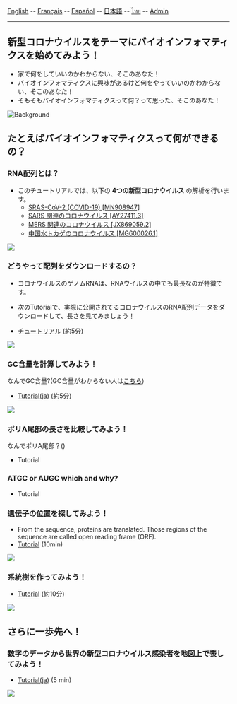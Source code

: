 
[English](../en/) -- [Français](../fr/) -- [Español](../es/) -- [日本語](../ja/) -- [ไทย](../th/) -- [Admin](../admin.md)

***

## 新型コロナウイルスをテーマにバイオインフォマティクスを始めてみよう！ 

* 家で何をしていいのかわからない、そこのあなた！
* バイオインフォマティクスに興味があるけど何をやっていいのかわからない、そこのあなた！
* そもそもバイオインフォマティクスって何？って思った、そこのあなた！

![Background](https://user-images.githubusercontent.com/4862919/78474337-132c4e00-776e-11ea-86da-6f09aaa1aef8.jpg)

## たとえばバイオインフォマティクスって何ができるの？

### RNA配列とは？
* このチュートリアルでは、以下の **4つの新型コロナウイルス** の解析を行います。
  * [SRAS-CoV-2 (COVID-19) [MN908947]](https://www.ncbi.nlm.nih.gov/nuccore/MN908947)
  * [SARS 関連のコロナウイルス [AY27411.3]](https://www.ncbi.nlm.nih.gov/nuccore/AY274119.3)
  * [MERS 関連のコロナウイルス [JX869059.2]](https://www.ncbi.nlm.nih.gov/nuccore/JX869059.2)
  * [中国水トカゲのコロナウイルス [MG600026.1]](https://www.ncbi.nlm.nih.gov/nuccore/MG600026.1)

![](https://user-images.githubusercontent.com/4862919/78664676-b4e2a500-78fe-11ea-82da-ade58ad0813c.jpg)

### どうやって配列をダウンロードするの？

* コロナウイルスのゲノムRNAは、RNAウイルスの中でも最長なのが特徴です。

* 次のTutorialで、実際に公開されてるコロナウイルスのRNA配列データをダウンロードして、長さを見てみましょう！

* [チュートリアル](https://colab.research.google.com/drive/1VM3tePKTTBjr5vHy_oeayZdSDNjiuYK8) (約5分)

![](https://user-images.githubusercontent.com/4862919/78663059-b2328080-78fb-11ea-8b13-0f78289c9236.jpg)

### GC含量を計算してみよう！

なんでGC含量?(GC含量がわからない人は[こちら](https://ja.wikipedia.org/wiki/GC含量))

* [Tutorial(ja)](https://colab.research.google.com/drive/1oRCrlKlat38bDywH-LOPICwgnafVO5n5) (約5分)

![](https://user-images.githubusercontent.com/4862919/78663068-b52d7100-78fb-11ea-92c1-8e68a9377a81.jpg)

### ポリA尾部の長さを比較してみよう！

なんでポリA尾部？()

* Tutorial

### ATGC or AUGC which and why?

* Tutorial

### 遺伝子の位置を探してみよう！

* From the sequence, proteins are translated. Those regions of the sequence are called open reading frame (ORF).
* [Tutorial](https://colab.research.google.com/drive/1wLQqviJUX5WVxJSFzTWoxila__I2wV2v) (10min)

![](https://user-images.githubusercontent.com/4862919/78889076-31a38980-7a8d-11ea-861c-9ab4c4026343.jpg)

### 系統樹を作ってみよう！

* [Tutorial](https://colab.research.google.com/drive/1RIuebEJZs2f7pzT6HzhH9He4kndk9rPJ) (約10分)

![](https://user-images.githubusercontent.com/4862919/78868580-630c5d00-7a6d-11ea-92f3-f16dd7060dd1.jpg)

## さらに一歩先へ！

### 数字のデータから世界の新型コロナウイルス感染者を地図上で表してみよう！

* [Tutorial(ja)](https://colab.research.google.com/drive/1ijKaiIUEZ-SABA5Nvd5ID5EdwA1ZlGSn) (5 min)

![](https://user-images.githubusercontent.com/4862919/78878771-20eb1780-7a7d-11ea-85da-71049fea984e.jpg)
